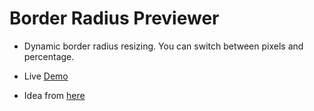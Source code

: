 <!-- @format -->

# Border Radius Previewer

- Dynamic border radius resizing.
  You can switch between pixels and percentage.

- Live [Demo](https://cryptic-deer.github.io/border-radius-previewer)

- Idea from [here](https://github.com/florinpop17/app-ideas)
